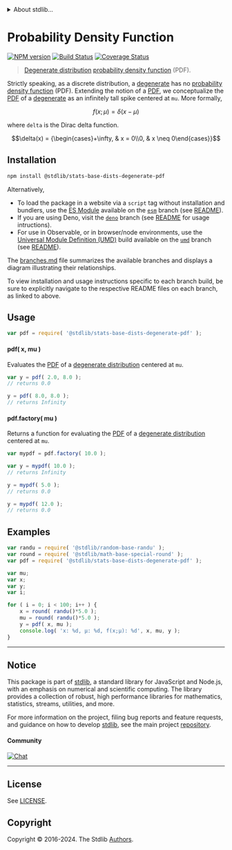 <!--

@license Apache-2.0

Copyright (c) 2018 The Stdlib Authors.

Licensed under the Apache License, Version 2.0 (the "License");
you may not use this file except in compliance with the License.
You may obtain a copy of the License at

   http://www.apache.org/licenses/LICENSE-2.0

Unless required by applicable law or agreed to in writing, software
distributed under the License is distributed on an "AS IS" BASIS,
WITHOUT WARRANTIES OR CONDITIONS OF ANY KIND, either express or implied.
See the License for the specific language governing permissions and
limitations under the License.

-->


<details>
  <summary>
    About stdlib...
  </summary>
  <p>We believe in a future in which the web is a preferred environment for numerical computation. To help realize this future, we've built stdlib. stdlib is a standard library, with an emphasis on numerical and scientific computation, written in JavaScript (and C) for execution in browsers and in Node.js.</p>
  <p>The library is fully decomposable, being architected in such a way that you can swap out and mix and match APIs and functionality to cater to your exact preferences and use cases.</p>
  <p>When you use stdlib, you can be absolutely certain that you are using the most thorough, rigorous, well-written, studied, documented, tested, measured, and high-quality code out there.</p>
  <p>To join us in bringing numerical computing to the web, get started by checking us out on <a href="https://github.com/stdlib-js/stdlib">GitHub</a>, and please consider <a href="https://opencollective.com/stdlib">financially supporting stdlib</a>. We greatly appreciate your continued support!</p>
</details>

# Probability Density Function

[![NPM version][npm-image]][npm-url] [![Build Status][test-image]][test-url] [![Coverage Status][coverage-image]][coverage-url] <!-- [![dependencies][dependencies-image]][dependencies-url] -->

> [Degenerate distribution][degenerate-distribution] [probability density function][pdf] (PDF).

<section class="intro">

Strictly speaking, as a discrete distribution, a [degenerate][degenerate-distribution] has no [probability density function][pdf] (PDF). Extending the notion of a [PDF][pdf], we conceptualize the [PDF][pdf] of a [degenerate][degenerate-distribution] as an infinitely tall spike centered at `mu`. More formally,

<!-- <equation class="equation" label="eq:degenerate_pdf" align="center" raw="f(x;\mu) = \delta(x-\mu)" alt="Probability density function (PDF) for a degenerate distribution."> -->

```math
f(x;\mu) = \delta(x-\mu)
```

<!-- <div class="equation" align="center" data-raw-text="f(x;\mu) = \delta(x-\mu)" data-equation="eq:degenerate_pdf">
    <img src="https://cdn.jsdelivr.net/gh/stdlib-js/stdlib@51534079fef45e990850102147e8945fb023d1d0/lib/node_modules/@stdlib/stats/base/dists/degenerate/pdf/docs/img/equation_degenerate_pdf.svg" alt="Probability density function (PDF) for a degenerate distribution.">
    <br>
</div> -->

<!-- </equation> -->

where `delta` is the Dirac delta function.

<!-- <equation class="equation" label="eq:dirac_delta" align="center" raw="\delta(x) = {\begin{cases}+\infty, & x = 0\\0, & x \neq 0\end{cases}}" alt="Dirac delta function."> -->

```math
\delta(x) = {\begin{cases}+\infty, & x = 0\\0, & x \neq 0\end{cases}}
```

<!-- <div class="equation" align="center" data-raw-text="\delta(x) = {\begin{cases}+\infty, &amp; x = 0\\0, &amp; x \neq 0\end{cases}}" data-equation="eq:dirac_delta">
    <img src="https://cdn.jsdelivr.net/gh/stdlib-js/stdlib@51534079fef45e990850102147e8945fb023d1d0/lib/node_modules/@stdlib/stats/base/dists/degenerate/pdf/docs/img/equation_dirac_delta.svg" alt="Dirac delta function.">
    <br>
</div> -->

<!-- </equation> -->

</section>

<!-- /.intro -->

<section class="installation">

## Installation

```bash
npm install @stdlib/stats-base-dists-degenerate-pdf
```

Alternatively,

-   To load the package in a website via a `script` tag without installation and bundlers, use the [ES Module][es-module] available on the [`esm`][esm-url] branch (see [README][esm-readme]).
-   If you are using Deno, visit the [`deno`][deno-url] branch (see [README][deno-readme] for usage intructions).
-   For use in Observable, or in browser/node environments, use the [Universal Module Definition (UMD)][umd] build available on the [`umd`][umd-url] branch (see [README][umd-readme]).

The [branches.md][branches-url] file summarizes the available branches and displays a diagram illustrating their relationships.

To view installation and usage instructions specific to each branch build, be sure to explicitly navigate to the respective README files on each branch, as linked to above.

</section>

<section class="usage">

## Usage

```javascript
var pdf = require( '@stdlib/stats-base-dists-degenerate-pdf' );
```

#### pdf( x, mu )

Evaluates the [PDF][pdf] of a [degenerate distribution][degenerate-distribution] centered at `mu`.

```javascript
var y = pdf( 2.0, 8.0 );
// returns 0.0

y = pdf( 8.0, 8.0 );
// returns Infinity
```

#### pdf.factory( mu )

Returns a function for evaluating the [PDF][pdf] of a [degenerate distribution][degenerate-distribution] centered at `mu`.

```javascript
var mypdf = pdf.factory( 10.0 );

var y = mypdf( 10.0 );
// returns Infinity

y = mypdf( 5.0 );
// returns 0.0

y = mypdf( 12.0 );
// returns 0.0
```

</section>

<!-- /.usage -->

<section class="examples">

## Examples

<!-- eslint no-undef: "error" -->

```javascript
var randu = require( '@stdlib/random-base-randu' );
var round = require( '@stdlib/math-base-special-round' );
var pdf = require( '@stdlib/stats-base-dists-degenerate-pdf' );

var mu;
var x;
var y;
var i;

for ( i = 0; i < 100; i++ ) {
    x = round( randu()*5.0 );
    mu = round( randu()*5.0 );
    y = pdf( x, mu );
    console.log( 'x: %d, µ: %d, f(x;µ): %d', x, mu, y );
}
```

</section>

<!-- /.examples -->

<!-- Section for related `stdlib` packages. Do not manually edit this section, as it is automatically populated. -->

<section class="related">

</section>

<!-- /.related -->

<!-- Section for all links. Make sure to keep an empty line after the `section` element and another before the `/section` close. -->


<section class="main-repo" >

* * *

## Notice

This package is part of [stdlib][stdlib], a standard library for JavaScript and Node.js, with an emphasis on numerical and scientific computing. The library provides a collection of robust, high performance libraries for mathematics, statistics, streams, utilities, and more.

For more information on the project, filing bug reports and feature requests, and guidance on how to develop [stdlib][stdlib], see the main project [repository][stdlib].

#### Community

[![Chat][chat-image]][chat-url]

---

## License

See [LICENSE][stdlib-license].


## Copyright

Copyright &copy; 2016-2024. The Stdlib [Authors][stdlib-authors].

</section>

<!-- /.stdlib -->

<!-- Section for all links. Make sure to keep an empty line after the `section` element and another before the `/section` close. -->

<section class="links">

[npm-image]: http://img.shields.io/npm/v/@stdlib/stats-base-dists-degenerate-pdf.svg
[npm-url]: https://npmjs.org/package/@stdlib/stats-base-dists-degenerate-pdf

[test-image]: https://github.com/stdlib-js/stats-base-dists-degenerate-pdf/actions/workflows/test.yml/badge.svg?branch=v0.2.1
[test-url]: https://github.com/stdlib-js/stats-base-dists-degenerate-pdf/actions/workflows/test.yml?query=branch:v0.2.1

[coverage-image]: https://img.shields.io/codecov/c/github/stdlib-js/stats-base-dists-degenerate-pdf/main.svg
[coverage-url]: https://codecov.io/github/stdlib-js/stats-base-dists-degenerate-pdf?branch=main

<!--

[dependencies-image]: https://img.shields.io/david/stdlib-js/stats-base-dists-degenerate-pdf.svg
[dependencies-url]: https://david-dm.org/stdlib-js/stats-base-dists-degenerate-pdf/main

-->

[chat-image]: https://img.shields.io/gitter/room/stdlib-js/stdlib.svg
[chat-url]: https://app.gitter.im/#/room/#stdlib-js_stdlib:gitter.im

[stdlib]: https://github.com/stdlib-js/stdlib

[stdlib-authors]: https://github.com/stdlib-js/stdlib/graphs/contributors

[umd]: https://github.com/umdjs/umd
[es-module]: https://developer.mozilla.org/en-US/docs/Web/JavaScript/Guide/Modules

[deno-url]: https://github.com/stdlib-js/stats-base-dists-degenerate-pdf/tree/deno
[deno-readme]: https://github.com/stdlib-js/stats-base-dists-degenerate-pdf/blob/deno/README.md
[umd-url]: https://github.com/stdlib-js/stats-base-dists-degenerate-pdf/tree/umd
[umd-readme]: https://github.com/stdlib-js/stats-base-dists-degenerate-pdf/blob/umd/README.md
[esm-url]: https://github.com/stdlib-js/stats-base-dists-degenerate-pdf/tree/esm
[esm-readme]: https://github.com/stdlib-js/stats-base-dists-degenerate-pdf/blob/esm/README.md
[branches-url]: https://github.com/stdlib-js/stats-base-dists-degenerate-pdf/blob/main/branches.md

[stdlib-license]: https://raw.githubusercontent.com/stdlib-js/stats-base-dists-degenerate-pdf/main/LICENSE

[pdf]: https://en.wikipedia.org/wiki/Probability_density_function

[degenerate-distribution]: https://en.wikipedia.org/wiki/Degenerate_distribution

</section>

<!-- /.links -->
